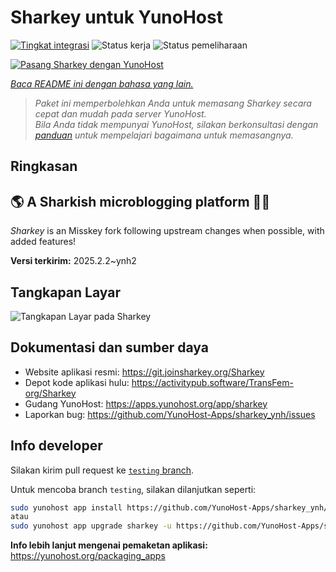 <!--
N.B.: README ini dibuat secara otomatis oleh <https://github.com/YunoHost/apps/tree/master/tools/readme_generator>
Ini TIDAK boleh diedit dengan tangan.
-->

# Sharkey untuk YunoHost

[![Tingkat integrasi](https://apps.yunohost.org/badge/integration/sharkey)](https://ci-apps.yunohost.org/ci/apps/sharkey/)
![Status kerja](https://apps.yunohost.org/badge/state/sharkey)
![Status pemeliharaan](https://apps.yunohost.org/badge/maintained/sharkey)

[![Pasang Sharkey dengan YunoHost](https://install-app.yunohost.org/install-with-yunohost.svg)](https://install-app.yunohost.org/?app=sharkey)

*[Baca README ini dengan bahasa yang lain.](./ALL_README.md)*

> *Paket ini memperbolehkan Anda untuk memasang Sharkey secara cepat dan mudah pada server YunoHost.*  
> *Bila Anda tidak mempunyai YunoHost, silakan berkonsultasi dengan [panduan](https://yunohost.org/install) untuk mempelajari bagaimana untuk memasangnya.*

## Ringkasan

## 🌎 A Sharkish microblogging platform 🦈🚀 

_Sharkey_ is an Misskey fork following upstream changes when possible, with added features!


**Versi terkirim:** 2025.2.2~ynh2

## Tangkapan Layar

![Tangkapan Layar pada Sharkey](./doc/screenshots/screenshot-desktop.png)

## Dokumentasi dan sumber daya

- Website aplikasi resmi: <https://git.joinsharkey.org/Sharkey>
- Depot kode aplikasi hulu: <https://activitypub.software/TransFem-org/Sharkey>
- Gudang YunoHost: <https://apps.yunohost.org/app/sharkey>
- Laporkan bug: <https://github.com/YunoHost-Apps/sharkey_ynh/issues>

## Info developer

Silakan kirim pull request ke [`testing` branch](https://github.com/YunoHost-Apps/sharkey_ynh/tree/testing).

Untuk mencoba branch `testing`, silakan dilanjutkan seperti:

```bash
sudo yunohost app install https://github.com/YunoHost-Apps/sharkey_ynh/tree/testing --debug
atau
sudo yunohost app upgrade sharkey -u https://github.com/YunoHost-Apps/sharkey_ynh/tree/testing --debug
```

**Info lebih lanjut mengenai pemaketan aplikasi:** <https://yunohost.org/packaging_apps>
